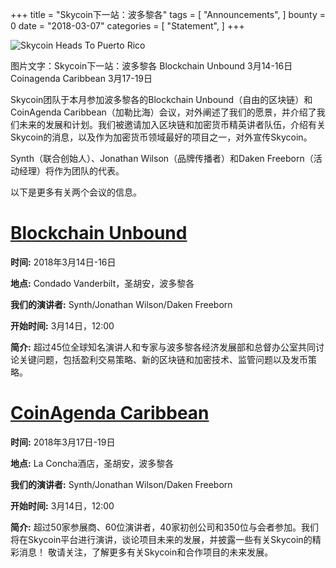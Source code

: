 +++
title = "Skycoin下一站：波多黎各"
tags = [ "Announcements", ]
bounty = 0
date = "2018-03-07"
categories = [ "Statement", ]
+++

![Skycoin Heads To Puerto Rico](https://cdn.discordapp.com/attachments/415262336782303232/421119490399404033/twitter-puertorico.png)

图片文字：Skycoin下一站：波多黎各
Blockchain Unbound 3月14-16日
Coinagenda Caribbean 3月17-19日


Skycoin团队于本月参加波多黎各的Blockchain Unbound（自由的区块链）和CoinAgenda Caribbean（加勒比海）会议，对外阐述了我们的愿景，并介绍了我们未来的发展和计划。我们被邀请加入区块链和加密货币精英讲者队伍，介绍有关Skycoin的消息，以及作为加密货币领域最好的项目之一，对外宣传Skycoin。

Synth（联合创始人）、Jonathan Wilson（品牌传播者）和Daken Freeborn（活动经理）将作为团队的代表。

以下是更多有关两个会议的信息。


# [Blockchain Unbound](https://blockchainunbound.com/)
**时间:** 2018年3月14日-16日

**地点:** Condado Vanderbilt，圣胡安，波多黎各

**我们的演讲者:** Synth/Jonathan Wilson/Daken Freeborn

**开始时间:** 3月14日，12:00

**简介:**  超过45位全球知名演讲人和专家与波多黎各经济发展部和总督办公室共同讨论关键问题，包括盈利交易策略、新的区块链和加密技术、监管问题以及发币策略。


# [CoinAgenda Caribbean](https://coinagenda.com/)
**时间:** 2018年3月17日-19日

**地点:** La Concha酒店，圣胡安，波多黎各

**我们的演讲者:** Synth/Jonathan Wilson/Daken Freeborn

**开始时间:** 3月14日，12:00

**简介:**  超过50家参展商、60位演讲者，40家初创公司和350位与会者参加。我们将在Skycoin平台进行演讲，谈论项目未来的发展，并披露一些有关Skycoin的精彩消息！
敬请关注，了解更多有关Skycoin和合作项目的未来发展。 
